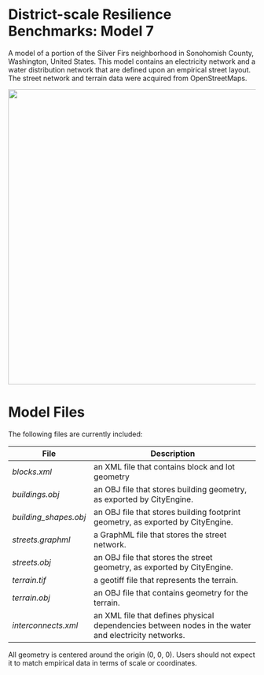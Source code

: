 # District-scale Resilience Benchmarks: Model 7

A model of a portion of the Silver Firs neighborhood in Sonohomish County, Washington, United States. This model contains an electricity network and a water distribution network that are defined upon an empirical street layout. The street network and terrain data were acquired from OpenStreetMaps.

<p align="center">
<img src="https://github.com/uvicjames/district_scale_resilience_benchmarks/assets/6242976/f629a239-44ef-436b-be90-8f215a6e1c7e" width="600">
</p>


# Model Files

The following files are currently included:

| File  | Description |
| ------------- | ------------- |
| _blocks.xml_  | an XML file that contains block and lot geometry  |
|_buildings.obj_| an OBJ file that stores building geometry, as exported by CityEngine.|
|_building_shapes.obj_| an OBJ file that stores building footprint geometry, as exported by CityEngine.|
| _streets.graphml_| a GraphML file that stores the street network.|
| _streets.obj_| an OBJ file that stores the street geometry, as exported by CityEngine.|
|_terrain.tif_|	a geotiff file that represents the terrain.|
|_terrain.obj_|	an OBJ file that contains geometry for the terrain.|
| _interconnects.xml_| an XML file that defines physical dependencies between nodes in the water and electricity networks.|

All geometry is centered around the origin (0, 0, 0). Users should not expect it to match empirical data in terms of scale or coordinates. 

